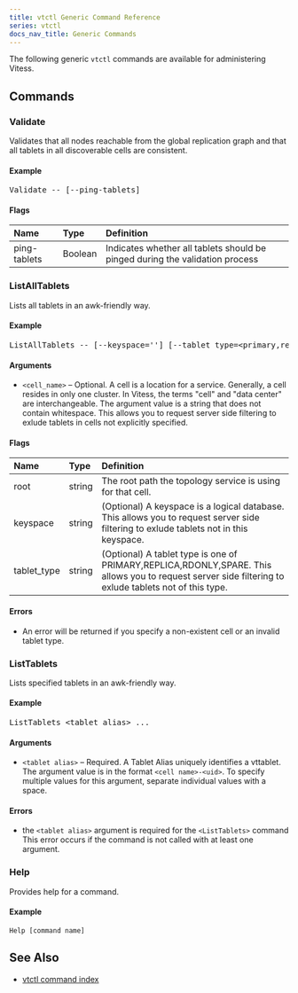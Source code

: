 ```yaml
---
title: vtctl Generic Command Reference
series: vtctl
docs_nav_title: Generic Commands
---
```


The following generic `vtctl` commands are available for administering Vitess.

## Commands

### Validate

Validates that all nodes reachable from the global replication graph and that all tablets in all discoverable cells are consistent.

#### Example

<pre class="command-example">Validate -- [--ping-tablets]</pre>

#### Flags

| Name | Type | Definition |
| :-------- | :--------- | :--------- |
| ping-tablets | Boolean | Indicates whether all tablets should be pinged during the validation process |


### ListAllTablets

Lists all tablets in an awk-friendly way.

#### Example

<pre class="command-example">ListAllTablets -- [--keyspace=''] [--tablet_type=&lt;primary,replica,rdonly,spare&gt;] [&lt;cell_name1&gt;,&lt;cell_name2&gt;,...]</pre>

#### Arguments

* <code>&lt;cell_name&gt;</code> &ndash; Optional. A cell is a location for a service. Generally, a cell resides in only one cluster. In Vitess, the terms "cell" and "data center" are interchangeable. The argument value is a string that does not contain whitespace. This allows you to request server side filtering to exlude tablets in cells not explicitly specified.

#### Flags

| Name | Type | Definition |
| :-------- | :--------- | :---------- |
| root | string | The root path the topology service is using for that cell. |
| keyspace | string | (Optional) A keyspace is a logical database. This allows you to request server side filtering to exlude tablets not in this keyspace. |
| tablet_type | string | (Optional) A tablet type is one of PRIMARY,REPLICA,RDONLY,SPARE. This allows you to request server side filtering to exlude tablets not of this type. |

#### Errors

* An error will be returned if you specify a non-existent cell or an invalid tablet type.

### ListTablets

Lists specified tablets in an awk-friendly way.

#### Example

<pre class="command-example">ListTablets &lt;tablet alias&gt; ...</pre>

#### Arguments

* <code>&lt;tablet alias&gt;</code> &ndash; Required. A Tablet Alias uniquely identifies a vttablet. The argument value is in the format <code>&lt;cell name&gt;-&lt;uid&gt;</code>. To specify multiple values for this argument, separate individual values with a space.

#### Errors

* the <code>&lt;tablet alias&gt;</code> argument is required for the <code>&lt;ListTablets&gt;</code> command This error occurs if the command is not called with at least one argument.

### Help

Provides help for a command.

#### Example

```
Help [command name]
```

## See Also

* [vtctl command index](../../vtctl)
